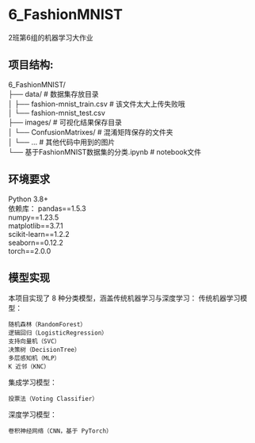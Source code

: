 # 6_FashionMNIST
2班第6组的机器学习大作业
## 项目结构:
6_FashionMNIST/  
├── data/                  # 数据集存放目录  
│   ├── fashion-mnist_train.csv  # 该文件太大上传失败哦  
│   └── fashion-mnist_test.csv  
├── images/                # 可视化结果保存目录  
│   └── ConfusionMatrixes/ # 混淆矩阵保存的文件夹  
│   └── ...                # 其他代码中用到的图片  
└── 基于FashionMNIST数据集的分类.ipynb        # notebook文件 

## 环境要求
Python 3.8+  
依赖库：
pandas==1.5.3  
numpy==1.23.5  
matplotlib==3.7.1  
scikit-learn==1.2.2  
seaborn==0.12.2  
torch==2.0.0  

## 模型实现
本项目实现了 8 种分类模型，涵盖传统机器学习与深度学习：
传统机器学习模型：
    
    随机森林（RandomForest）
    逻辑回归（LogisticRegression）
    支持向量机（SVC）
    决策树（DecisionTree）
    多层感知机（MLP）
    K 近邻（KNC）
集成学习模型：
    
    投票法（Voting Classifier）
深度学习模型：
    
    卷积神经网络（CNN，基于 PyTorch）
